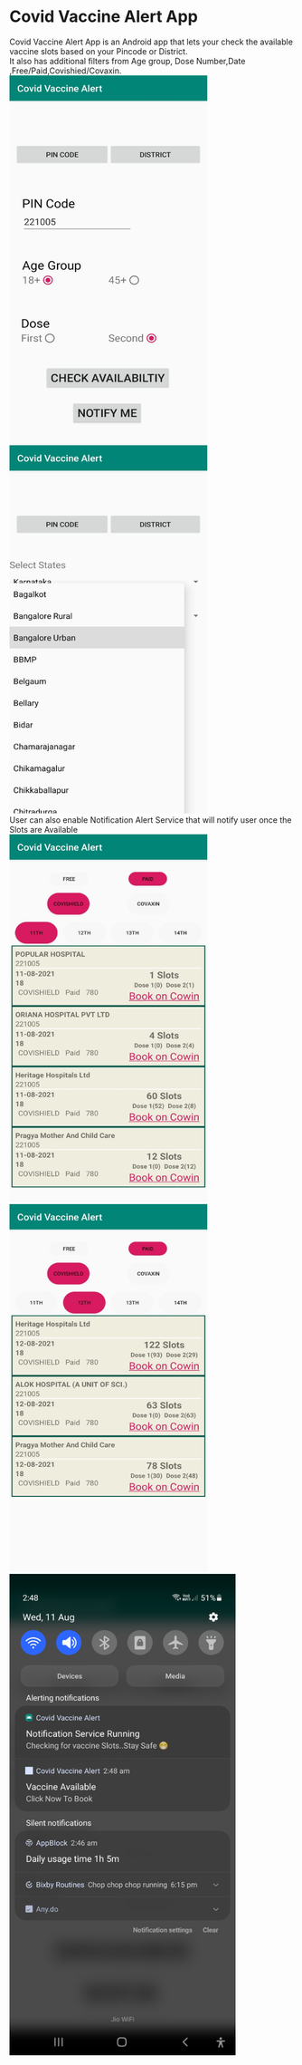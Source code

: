 # Covid Vaccine Alert App
Covid Vaccine Alert App is an Android app that lets your check the available vaccine slots based on your Pincode or District.</br>
It also has additional filters from Age group, Dose Number,Date ,Free/Paid,Covishied/Covaxin.
</br><img src="https://github.com/LukeSkywalkrr/Covid2/blob/master/ScreenShot/1.jpeg"   width="350" height="650">
<img src="https://github.com/LukeSkywalkrr/Covid2/blob/master/ScreenShot/4.jpeg"   width="350" height="650"></br>
User can also enable Notification Alert Service that will notify user once the Slots are Available </br>
<img src="https://github.com/LukeSkywalkrr/Covid2/blob/master/ScreenShot/2.jpeg"   width="350" height="650">
<img src="https://github.com/LukeSkywalkrr/Covid2/blob/master/ScreenShot/3.jpeg"   width="350" height="650"></br>
<img src="https://github.com/LukeSkywalkrr/Covid2/blob/master/ScreenShot/Screenshot_20210811-024859_Covid%20Vaccine%20Alert.jpg" width="400" height="850" />

